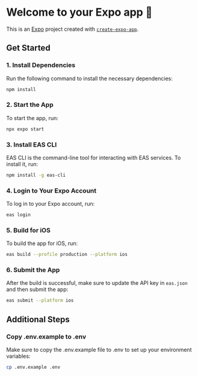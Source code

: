 # Welcome to your Expo app 👋

This is an [Expo](https://expo.dev) project created with [`create-expo-app`](https://www.npmjs.com/package/create-expo-app).

## Get Started

### 1. Install Dependencies

Run the following command to install the necessary dependencies:

```bash
npm install
```

### 2. Start the App

To start the app, run:

```bash
npx expo start
```

### 3. Install EAS CLI

EAS CLI is the command-line tool for interacting with EAS services. To install it, run:

```bash
npm install -g eas-cli
```

### 4. Login to Your Expo Account

To log in to your Expo account, run:

```bash
eas login
```

### 5. Build for iOS

To build the app for iOS, run:

```bash
eas build --profile production --platform ios
```

### 6. Submit the App

After the build is successful, make sure to update the API key in `eas.json` and then submit the app:

```bash
eas submit --platform ios
```

## Additional Steps

### Copy .env.example to .env

Make sure to copy the .env.example file to .env to set up your environment variables:

```bash
cp .env.example .env
```
